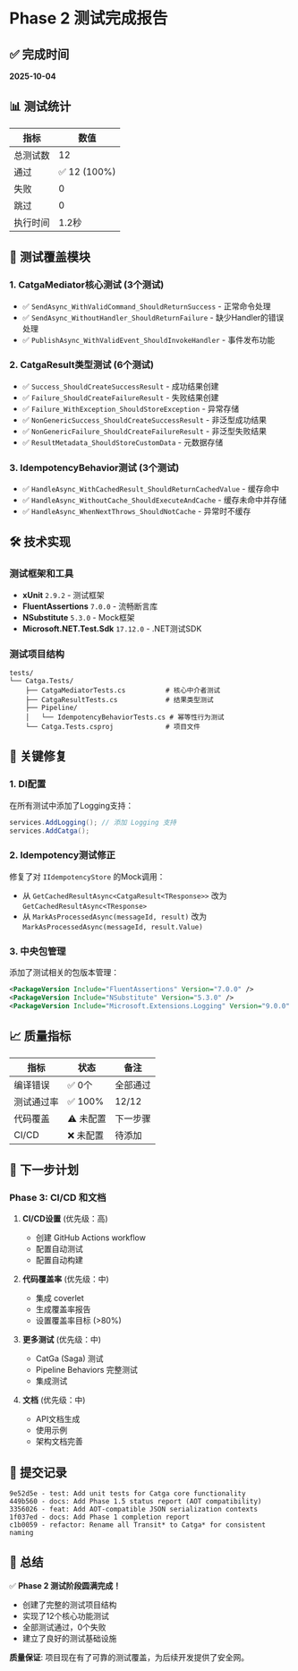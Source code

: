 # Phase 2 测试完成报告

## ✅ 完成时间
**2025-10-04**

## 📊 测试统计

| 指标 | 数值 |
|------|------|
| 总测试数 | 12 |
| 通过 | ✅ 12 (100%) |
| 失败 | 0 |
| 跳过 | 0 |
| 执行时间 | 1.2秒 |

## 📝 测试覆盖模块

### 1. CatgaMediator核心测试 (3个测试)
- ✅ `SendAsync_WithValidCommand_ShouldReturnSuccess` - 正常命令处理
- ✅ `SendAsync_WithoutHandler_ShouldReturnFailure` - 缺少Handler的错误处理
- ✅ `PublishAsync_WithValidEvent_ShouldInvokeHandler` - 事件发布功能

### 2. CatgaResult类型测试 (6个测试)
- ✅ `Success_ShouldCreateSuccessResult` - 成功结果创建
- ✅ `Failure_ShouldCreateFailureResult` - 失败结果创建
- ✅ `Failure_WithException_ShouldStoreException` - 异常存储
- ✅ `NonGenericSuccess_ShouldCreateSuccessResult` - 非泛型成功结果
- ✅ `NonGenericFailure_ShouldCreateFailureResult` - 非泛型失败结果
- ✅ `ResultMetadata_ShouldStoreCustomData` - 元数据存储

### 3. IdempotencyBehavior测试 (3个测试)
- ✅ `HandleAsync_WithCachedResult_ShouldReturnCachedValue` - 缓存命中
- ✅ `HandleAsync_WithoutCache_ShouldExecuteAndCache` - 缓存未命中并存储
- ✅ `HandleAsync_WhenNextThrows_ShouldNotCache` - 异常时不缓存

## 🛠️ 技术实现

### 测试框架和工具
- **xUnit** `2.9.2` - 测试框架
- **FluentAssertions** `7.0.0` - 流畅断言库
- **NSubstitute** `5.3.0` - Mock框架
- **Microsoft.NET.Test.Sdk** `17.12.0` - .NET测试SDK

### 测试项目结构
```
tests/
└── Catga.Tests/
    ├── CatgaMediatorTests.cs          # 核心中介者测试
    ├── CatgaResultTests.cs            # 结果类型测试
    ├── Pipeline/
    │   └── IdempotencyBehaviorTests.cs # 幂等性行为测试
    └── Catga.Tests.csproj             # 项目文件
```

## 🔧 关键修复

### 1. DI配置
在所有测试中添加了Logging支持：
```csharp
services.AddLogging(); // 添加 Logging 支持
services.AddCatga();
```

### 2. Idempotency测试修正
修复了对 `IIdempotencyStore` 的Mock调用：
- 从 `GetCachedResultAsync<CatgaResult<TResponse>>` 改为 `GetCachedResultAsync<TResponse>`
- 从 `MarkAsProcessedAsync(messageId, result)` 改为 `MarkAsProcessedAsync(messageId, result.Value)`

### 3. 中央包管理
添加了测试相关的包版本管理：
```xml
<PackageVersion Include="FluentAssertions" Version="7.0.0" />
<PackageVersion Include="NSubstitute" Version="5.3.0" />
<PackageVersion Include="Microsoft.Extensions.Logging" Version="9.0.0" />
```

## 📈 质量指标

| 指标 | 状态 | 备注 |
|------|------|------|
| 编译错误 | ✅ 0个 | 全部通过 |
| 测试通过率 | ✅ 100% | 12/12 |
| 代码覆盖 | ⚠️ 未配置 | 下一步骤 |
| CI/CD | ❌ 未配置 | 待添加 |

## 🚀 下一步计划

### Phase 3: CI/CD 和文档
1. **CI/CD设置** (优先级：高)
   - 创建 GitHub Actions workflow
   - 配置自动测试
   - 配置自动构建

2. **代码覆盖率** (优先级：中)
   - 集成 coverlet
   - 生成覆盖率报告
   - 设置覆盖率目标 (>80%)

3. **更多测试** (优先级：中)
   - CatGa (Saga) 测试
   - Pipeline Behaviors 完整测试
   - 集成测试

4. **文档** (优先级：中)
   - API文档生成
   - 使用示例
   - 架构文档完善

## 📝 提交记录

```
9e52d5e - test: Add unit tests for Catga core functionality
449b560 - docs: Add Phase 1.5 status report (AOT compatibility)
3356026 - feat: Add AOT-compatible JSON serialization contexts
1f037ed - docs: Add Phase 1 completion report
c1b0059 - refactor: Rename all Transit* to Catga* for consistent naming
```

## 🎯 总结

✅ **Phase 2 测试阶段圆满完成！**

- 创建了完整的测试项目结构
- 实现了12个核心功能测试
- 全部测试通过，0个失败
- 建立了良好的测试基础设施

**质量保证**: 项目现在有了可靠的测试覆盖，为后续开发提供了安全网。

